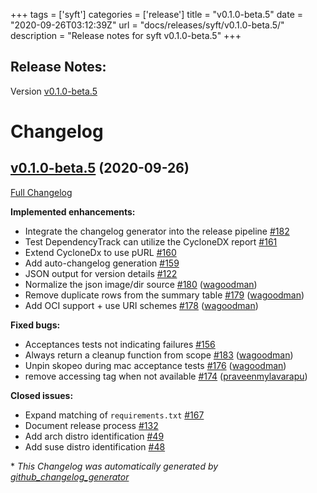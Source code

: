 +++
tags = ['syft']
categories = ['release']
title = "v0.1.0-beta.5"
date = "2020-09-26T03:12:39Z"
url = "docs/releases/syft/v0.1.0-beta.5/"
description = "Release notes for syft v0.1.0-beta.5"
+++

## Release Notes:
Version [v0.1.0-beta.5](https://github.com/anchore/syft/releases/tag/v0.1.0-beta.5)

# Changelog

## [v0.1.0-beta.5](https://github.com/anchore/syft/tree/v0.1.0-beta.5) (2020-09-26)

[Full Changelog](https://github.com/anchore/syft/compare/v0.1.0-beta.4...v0.1.0-beta.5)

**Implemented enhancements:**

- Integrate the changelog generator into the release pipeline [\#182](https://github.com/anchore/syft/issues/182)
- Test DependencyTrack can utilize the CycloneDX report [\#161](https://github.com/anchore/syft/issues/161)
- Extend CycloneDx to use pURL [\#160](https://github.com/anchore/syft/issues/160)
- Add auto-changelog generation [\#159](https://github.com/anchore/syft/issues/159)
- JSON output for version details [\#122](https://github.com/anchore/syft/issues/122)
- Normalize the json image/dir source [\#180](https://github.com/anchore/syft/pull/180) ([wagoodman](https://github.com/wagoodman))
- Remove duplicate rows from the summary table [\#179](https://github.com/anchore/syft/pull/179) ([wagoodman](https://github.com/wagoodman))
- Add OCI support + use URI schemes [\#178](https://github.com/anchore/syft/pull/178) ([wagoodman](https://github.com/wagoodman))

**Fixed bugs:**

- Acceptances tests not indicating failures [\#156](https://github.com/anchore/syft/issues/156)
- Always return a cleanup function from scope [\#183](https://github.com/anchore/syft/pull/183) ([wagoodman](https://github.com/wagoodman))
- Unpin skopeo during mac acceptance tests [\#176](https://github.com/anchore/syft/pull/176) ([wagoodman](https://github.com/wagoodman))
- remove accessing tag when not available [\#174](https://github.com/anchore/syft/pull/174) ([praveenmylavarapu](https://github.com/praveenmylavarapu))

**Closed issues:**

- Expand matching of `requirements.txt` [\#167](https://github.com/anchore/syft/issues/167)
- Document release process [\#132](https://github.com/anchore/syft/issues/132)
- Add arch distro identification [\#49](https://github.com/anchore/syft/issues/49)
- Add suse distro identification [\#48](https://github.com/anchore/syft/issues/48)



\* *This Changelog was automatically generated by [github_changelog_generator](https://github.com/github-changelog-generator/github-changelog-generator)*
